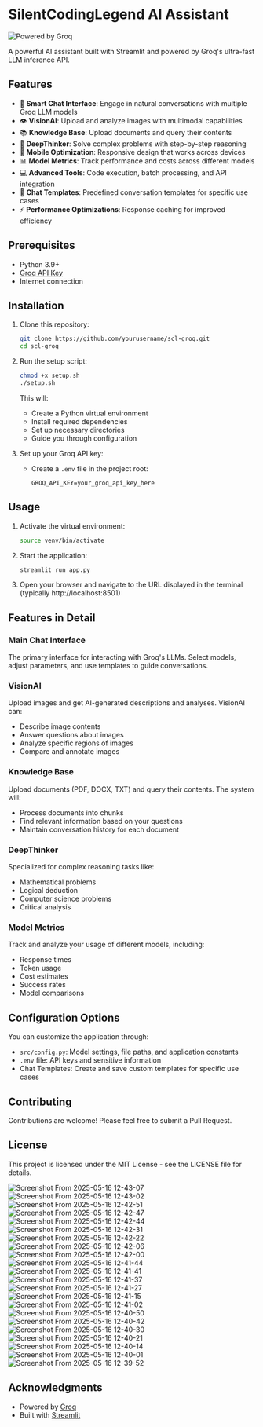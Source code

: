 # SilentCodingLegend AI Assistant

![Powered by Groq](https://groq.com/wp-content/uploads/2024/03/PBG-mark1-color.svg)

A powerful AI assistant built with Streamlit and powered by Groq's ultra-fast LLM inference API.

## Features

- 💬 **Smart Chat Interface**: Engage in natural conversations with multiple Groq LLM models
- 👁️ **VisionAI**: Upload and analyze images with multimodal capabilities
- 📚 **Knowledge Base**: Upload documents and query their contents
- 🧠 **DeepThinker**: Solve complex problems with step-by-step reasoning
- 📱 **Mobile Optimization**: Responsive design that works across devices
- 📊 **Model Metrics**: Track performance and costs across different models
- 💻 **Advanced Tools**: Code execution, batch processing, and API integration
- 🔄 **Chat Templates**: Predefined conversation templates for specific use cases
- ⚡ **Performance Optimizations**: Response caching for improved efficiency

## Prerequisites

- Python 3.9+
- [Groq API Key](https://console.groq.com/keys)
- Internet connection

## Installation

1. Clone this repository:
   ```bash
   git clone https://github.com/yourusername/scl-groq.git
   cd scl-groq
   ```

2. Run the setup script:
   ```bash
   chmod +x setup.sh
   ./setup.sh
   ```

   This will:
   - Create a Python virtual environment
   - Install required dependencies
   - Set up necessary directories
   - Guide you through configuration

3. Set up your Groq API key:
   - Create a `.env` file in the project root:
     ```
     GROQ_API_KEY=your_groq_api_key_here
     ```

## Usage

1. Activate the virtual environment:
   ```bash
   source venv/bin/activate
   ```

2. Start the application:
   ```bash
   streamlit run app.py
   ```

3. Open your browser and navigate to the URL displayed in the terminal (typically http://localhost:8501)

## Features in Detail

### Main Chat Interface

The primary interface for interacting with Groq's LLMs. Select models, adjust parameters, and use templates to guide conversations.

### VisionAI

Upload images and get AI-generated descriptions and analyses. VisionAI can:
- Describe image contents
- Answer questions about images
- Analyze specific regions of images
- Compare and annotate images

### Knowledge Base

Upload documents (PDF, DOCX, TXT) and query their contents. The system will:
- Process documents into chunks
- Find relevant information based on your questions
- Maintain conversation history for each document

### DeepThinker

Specialized for complex reasoning tasks like:
- Mathematical problems
- Logical deduction
- Computer science problems
- Critical analysis

### Model Metrics

Track and analyze your usage of different models, including:
- Response times
- Token usage
- Cost estimates
- Success rates
- Model comparisons

## Configuration Options

You can customize the application through:

- `src/config.py`: Model settings, file paths, and application constants
- `.env` file: API keys and sensitive information
- Chat Templates: Create and save custom templates for specific use cases

## Contributing

Contributions are welcome! Please feel free to submit a Pull Request.

## License

This project is licensed under the MIT License - see the LICENSE file for details.

![Screenshot From 2025-05-16 12-43-07](https://github.com/user-attachments/assets/b23c63d9-be02-4647-aace-1f44d8b220fc)
![Screenshot From 2025-05-16 12-43-02](https://github.com/user-attachments/assets/4364a1fa-c085-4966-ac27-2ca023a93f72)
![Screenshot From 2025-05-16 12-42-51](https://github.com/user-attachments/assets/62b6b072-2fd0-4670-9b34-f1b344aa3560)
![Screenshot From 2025-05-16 12-42-47](https://github.com/user-attachments/assets/ede74392-7a94-4c11-8724-6f0c5c43d229)
![Screenshot From 2025-05-16 12-42-44](https://github.com/user-attachments/assets/c8a0f43f-6524-47bf-953b-b22b077a9d9e)
![Screenshot From 2025-05-16 12-42-31](https://github.com/user-attachments/assets/2ac9c542-f490-40f2-b338-c8603ad38b86)
![Screenshot From 2025-05-16 12-42-22](https://github.com/user-attachments/assets/672796df-5657-4d22-97a7-836a7159571e)
![Screenshot From 2025-05-16 12-42-06](https://github.com/user-attachments/assets/3a05a5c5-e3db-4640-a6ee-46c7b5d8c62c)
![Screenshot From 2025-05-16 12-42-00](https://github.com/user-attachments/assets/bb664db3-5bb7-46eb-a36f-1a602225c944)
![Screenshot From 2025-05-16 12-41-44](https://github.com/user-attachments/assets/554aa5cb-937b-4a75-b85b-87d2c8f0b8a9)
![Screenshot From 2025-05-16 12-41-41](https://github.com/user-attachments/assets/30461f3e-4074-44c0-82ba-6d6e479b83bf)
![Screenshot From 2025-05-16 12-41-37](https://github.com/user-attachments/assets/85fb030f-d71c-4119-a74e-066a37685056)
![Screenshot From 2025-05-16 12-41-27](https://github.com/user-attachments/assets/9045fa2e-39a4-4301-b8b8-0193353464c0)
![Screenshot From 2025-05-16 12-41-15](https://github.com/user-attachments/assets/acd81cf5-9d90-46f5-933b-655f06b37363)
![Screenshot From 2025-05-16 12-41-02](https://github.com/user-attachments/assets/c4fde36b-1956-4c14-ae3c-e7fabc5b2089)
![Screenshot From 2025-05-16 12-40-50](https://github.com/user-attachments/assets/b832c304-3909-4fc5-8786-7a4d942a9e8d)
![Screenshot From 2025-05-16 12-40-42](https://github.com/user-attachments/assets/3185d6b1-a6c2-427c-8f85-fcb4533314af)
![Screenshot From 2025-05-16 12-40-30](https://github.com/user-attachments/assets/e63642ed-f6f2-4e1e-aa32-7ceff6637ca2)
![Screenshot From 2025-05-16 12-40-21](https://github.com/user-attachments/assets/a7877c19-cd50-49a0-b985-543e0a2590f8)
![Screenshot From 2025-05-16 12-40-14](https://github.com/user-attachments/assets/c3c65ba0-65da-4b8d-99d4-d8db9c92c1eb)
![Screenshot From 2025-05-16 12-40-01](https://github.com/user-attachments/assets/017a5ddf-edd9-4451-8b07-f100da9e4f9f)
![Screenshot From 2025-05-16 12-39-52](https://github.com/user-attachments/assets/790f775e-3858-47b0-8e1a-278380314525)




## Acknowledgments

- Powered by [Groq](https://groq.com)
- Built with [Streamlit](https://streamlit.io)
